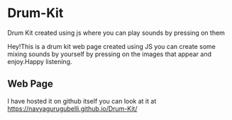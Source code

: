 # Drum-Kit
Drum Kit created using js where you can play sounds by pressing on them

Hey!This is a drum kit web page created using JS you can create some mixing sounds by yourself by pressing on the images that appear and enjoy.Happy listening.

## Web Page
I have hosted it on github itself you can look at it at https://navyagurugubelli.github.io/Drum-Kit/ 
